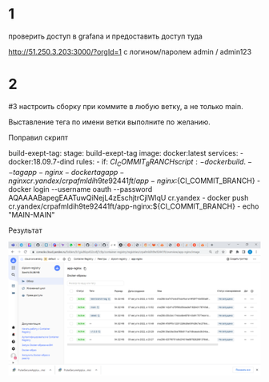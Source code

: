 # 1

проверить доступ в grafana и предоставить доступ туда

http://51.250.3.203:3000/?orgId=1 с логином/паролем admin / admin123

# 2


#3  настроить сборку при коммите в любую ветку, а не только main. 

Выставление тега по имени ветки выполните по желанию.

Поправил скрипт

build-exept-tag:
  stage: build-exept-tag
  image: docker:latest
  services:
    - docker:18.09.7-dind
  rules:
    - if: $CI_COMMIT_BRANCH 
  script:
    - docker build . --tag app-nginx
    - docker tag app-nginx cr.yandex/crpafmldih9te92441ft/app-nginx:${CI_COMMIT_BRANCH}
    - docker login --username oauth --password AQAAAABapegEAATuwQiNejL4zEschjtrCjlWlqU cr.yandex
    - docker push cr.yandex/crpafmldih9te92441ft/app-nginx:${CI_COMMIT_BRANCH}
    - echo "MAIN-MAIN"

Результат

![sonar1](https://github.com/olegrovenskiy/diplom-devops-09/blob/main/branch.png)

